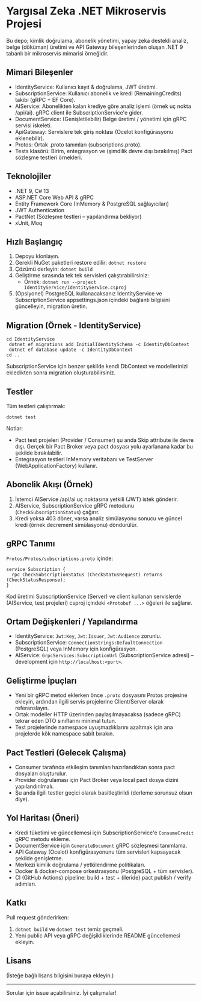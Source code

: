 ﻿# Yargısal Zeka .NET Mikroservis Projesi

Bu depo; kimlik doğrulama, abonelik yönetimi, yapay zeka destekli analiz, belge (döküman) üretimi ve API Gateway bileşenlerinden oluşan .NET 9 tabanlı bir mikroservis mimarisi örneğidir.

## Mimari Bileşenler
- IdentityService: Kullanıcı kayıt & doğrulama, JWT üretimi.
- SubscriptionService: Kullanıcı abonelik ve kredi (RemainingCredits) takibi (gRPC + EF Core).
- AIService: Abonelikten kalan krediye göre analiz işlemi (örnek uç nokta /api/ai). gRPC client ile SubscriptionService'e gider.
- DocumentService: (Genişletilebilir) Belge üretimi / yönetimi için gRPC servisi iskeleti.
- ApiGateway: Servislere tek giriş noktası (Ocelot konfigürasyonu eklenebilir).
- Protos: Ortak .proto tanımları (subscriptions.proto).
- Tests klasörü: Birim, entegrasyon ve (şimdilik devre dışı bırakılmış) Pact sözleşme testleri örnekleri.

## Teknolojiler
- .NET 9, C# 13
- ASP.NET Core Web API & gRPC
- Entity Framework Core (InMemory & PostgreSQL sağlayıcıları)
- JWT Authentication
- PactNet (Sözleşme testleri – yapılandırma bekliyor)
- xUnit, Moq

## Hızlı Başlangıç
1. Depoyu klonlayın.
2. Gerekli NuGet paketleri restore edilir: `dotnet restore`
3. Çözümü derleyin: `dotnet build`
4. Geliştirme sırasında tek tek servisleri çalıştırabilirsiniz:
   - Örnek: `dotnet run --project IdentityService/IdentityService.csproj`
5. (Opsiyonel) PostgreSQL kullanacaksanız IdentityService ve SubscriptionService appsettings.json içindeki bağlantı bilgisini güncelleyin, migration üretin.

## Migration (Örnek - IdentityService)
```
cd IdentityService
 dotnet ef migrations add InitialIdentitySchema -c IdentityDbContext
 dotnet ef database update -c IdentityDbContext
cd ..
```
SubscriptionService için benzer şekilde kendi DbContext ve modellerinizi ekledikten sonra migration oluşturabilirsiniz.

## Testler
Tüm testleri çalıştırmak:
```
dotnet test
```
Notlar:
- Pact test projeleri (Provider / Consumer) şu anda Skip attribute ile devre dışı. Gerçek bir Pact Broker veya pact dosyası yolu ayarlanana kadar bu şekilde bırakılabilir.
- Entegrasyon testleri InMemory veritabanı ve TestServer (WebApplicationFactory) kullanır.

## Abonelik Akışı (Örnek)
1. İstemci AIService /api/ai uç noktasına yetkili (JWT) istek gönderir.
2. AIService, SubscriptionService gRPC metodunu (`CheckSubscriptionStatus`) çağırır.
3. Kredi yoksa 403 döner, varsa analiz simülasyonu sonucu ve güncel kredi (örnek decrement simülasyonu) döndürülür.

## gRPC Tanımı
`Protos/Protos/subscriptions.proto` içinde:
```
service Subscription {
  rpc CheckSubscriptionStatus (CheckStatusRequest) returns (CheckStatusResponse);
}
```
Kod üretimi SubscriptionService (Server) ve client kullanan servislerde (AIService, test projeleri) csproj içindeki `<Protobuf ...>` öğeleri ile sağlanır.

## Ortam Değişkenleri / Yapılandırma
- IdentityService: `Jwt:Key`, `Jwt:Issuer`, `Jwt:Audience` zorunlu.
- SubscriptionService: `ConnectionStrings:DefaultConnection` (PostgreSQL) veya InMemory için konfigürasyon.
- AIService: `GrpcServices:SubscriptionUrl` (SubscriptionService adresi) – development için `http://localhost:<port>`.

## Geliştirme İpuçları
- Yeni bir gRPC metod eklerken önce `.proto` dosyasını Protos projesine ekleyin, ardından ilgili servis projelerine Client/Server olarak referanslayın.
- Ortak modeller HTTP üzerinden paylaşılmayacaksa (sadece gRPC) tekrar eden DTO sınıflarını minimal tutun.
- Test projelerinde namespace uyuşmazlıklarını azaltmak için ana projelerde kök namespace sabit bırakın.

## Pact Testleri (Gelecek Çalışma)
- Consumer tarafında etkileşim tanımları hazırlandıktan sonra pact dosyaları oluşturulur.
- Provider doğrulaması için Pact Broker veya local pact dosya dizini yapılandırılmalı.
- Şu anda ilgili testler geçici olarak basitleştirildi (derleme sorunsuz olsun diye).

## Yol Haritası (Öneri)
- Kredi tüketimi ve güncellemesi için SubscriptionService'e `ConsumeCredit` gRPC metodu ekleme.
- DocumentService için `GenerateDocument` gRPC sözleşmesi tanımlama.
- API Gateway (Ocelot) konfigürasyonunu tüm servisleri kapsayacak şekilde genişletme.
- Merkezi kimlik doğrulama / yetkilendirme politikaları.
- Docker & docker-compose orkestrasyonu (PostgreSQL + tüm servisler).
- CI (GitHub Actions) pipeline: build + test + (ileride) pact publish / verify adımları.

## Katkı
Pull request gönderirken: 
1. `dotnet build` ve `dotnet test` temiz geçmeli.
2. Yeni public API veya gRPC değişikliklerinde README güncellemesi ekleyin.

## Lisans
(İsteğe bağlı lisans bilgisini buraya ekleyin.)

---
Sorular için issue açabilirsiniz. İyi çalışmalar!
